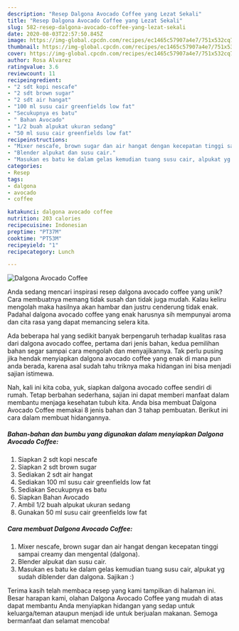 ```yaml
---
description: "Resep Dalgona Avocado Coffee yang Lezat Sekali"
title: "Resep Dalgona Avocado Coffee yang Lezat Sekali"
slug: 582-resep-dalgona-avocado-coffee-yang-lezat-sekali
date: 2020-08-03T22:57:50.845Z
image: https://img-global.cpcdn.com/recipes/ec1465c57907a4e7/751x532cq70/dalgona-avocado-coffee-foto-resep-utama.jpg
thumbnail: https://img-global.cpcdn.com/recipes/ec1465c57907a4e7/751x532cq70/dalgona-avocado-coffee-foto-resep-utama.jpg
cover: https://img-global.cpcdn.com/recipes/ec1465c57907a4e7/751x532cq70/dalgona-avocado-coffee-foto-resep-utama.jpg
author: Rosa Alvarez
ratingvalue: 3.6
reviewcount: 11
recipeingredient:
- "2 sdt kopi nescafe"
- "2 sdt brown sugar"
- "2 sdt air hangat"
- "100 ml susu cair greenfields low fat"
- "Secukupnya es batu"
- " Bahan Avocado"
- "1/2 buah alpukat ukuran sedang"
- "50 ml susu cair greenfields low fat"
recipeinstructions:
- "Mixer nescafe, brown sugar dan air hangat dengan kecepatan tinggi sampai creamy dan mengental (dalgona)."
- "Blender alpukat dan susu cair."
- "Masukan es batu ke dalam gelas kemudian tuang susu cair, alpukat yg sudah diblender dan dalgona. Sajikan :)"
categories:
- Resep
tags:
- dalgona
- avocado
- coffee

katakunci: dalgona avocado coffee 
nutrition: 203 calories
recipecuisine: Indonesian
preptime: "PT37M"
cooktime: "PT53M"
recipeyield: "1"
recipecategory: Lunch

---
```



![Dalgona Avocado Coffee](https://img-global.cpcdn.com/recipes/ec1465c57907a4e7/751x532cq70/dalgona-avocado-coffee-foto-resep-utama.jpg)

Anda sedang mencari inspirasi resep dalgona avocado coffee yang unik? Cara membuatnya memang tidak susah dan tidak juga mudah. Kalau keliru mengolah maka hasilnya akan hambar dan justru cenderung tidak enak. Padahal dalgona avocado coffee yang enak harusnya sih mempunyai aroma dan cita rasa yang dapat memancing selera kita.



Ada beberapa hal yang sedikit banyak berpengaruh terhadap kualitas rasa dari dalgona avocado coffee, pertama dari jenis bahan, kedua pemilihan bahan segar sampai cara mengolah dan menyajikannya. Tak perlu pusing jika hendak menyiapkan dalgona avocado coffee yang enak di mana pun anda berada, karena asal sudah tahu triknya maka hidangan ini bisa menjadi sajian istimewa.


Nah, kali ini kita coba, yuk, siapkan dalgona avocado coffee sendiri di rumah. Tetap berbahan sederhana, sajian ini dapat memberi manfaat dalam membantu menjaga kesehatan tubuh kita. Anda bisa membuat Dalgona Avocado Coffee memakai 8 jenis bahan dan 3 tahap pembuatan. Berikut ini cara dalam membuat hidangannya.

<!--inarticleads1-->

##### Bahan-bahan dan bumbu yang digunakan dalam menyiapkan Dalgona Avocado Coffee:

1. Siapkan 2 sdt kopi nescafe
1. Siapkan 2 sdt brown sugar
1. Sediakan 2 sdt air hangat
1. Sediakan 100 ml susu cair greenfields low fat
1. Sediakan Secukupnya es batu
1. Siapkan  Bahan Avocado
1. Ambil 1/2 buah alpukat ukuran sedang
1. Gunakan 50 ml susu cair greenfields low fat




<!--inarticleads2-->

##### Cara membuat Dalgona Avocado Coffee:

1. Mixer nescafe, brown sugar dan air hangat dengan kecepatan tinggi sampai creamy dan mengental (dalgona).
1. Blender alpukat dan susu cair.
1. Masukan es batu ke dalam gelas kemudian tuang susu cair, alpukat yg sudah diblender dan dalgona. Sajikan :)




Terima kasih telah membaca resep yang kami tampilkan di halaman ini. Besar harapan kami, olahan Dalgona Avocado Coffee yang mudah di atas dapat membantu Anda menyiapkan hidangan yang sedap untuk keluarga/teman ataupun menjadi ide untuk berjualan makanan. Semoga bermanfaat dan selamat mencoba!
